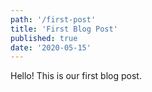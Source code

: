 ```yaml
---
path: '/first-post'
title: 'First Blog Post'
published: true
date: '2020-05-15'
---
```


Hello! This is our first blog post.